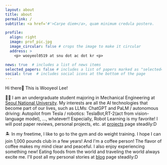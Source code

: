 ```yaml
---
layout: about
title: about
permalink: /
subtitle: <a href='#'>Carpe diem</a>, quam minimum credula postero.

profile:
  align: right
  image: prof_pic.jpg
  image_circular: false # crops the image to make it circular
  address: >
    <p> wooyeol0519 at snu dot ac dot kr <p>

news: true  # includes a list of news items
selected_papers: false # includes a list of papers marked as "selected={true}"
social: true  # includes social icons at the bottom of the page
---
```


Hi there👋 This is Wooyeol Lee!

👨‍🎓 I am an undergraduate student majoring in Mechanical Engineering at [Seoul National University](https://snu.ac.kr/). My interests are all the AI technologies that become part of our lives, such as LLMs: ChatGPT and PaLM / autonomous driving: Autopilot from Tesla / robotics: TeslaBot,RT-2(act from vision-language model), ..., whatever!! Especially, Robot Learning is my favorite! I will post paper reviews, personal projects, etc. at [projects](https://thisiswooyeol.github.io/projects) page steadily:D

🏝 In my freetime, I like to go to the gym and do weight training. I hope I can join 1,000 pounds club in a few years! And I'm a coffee person! The flavor of coffee makes my mind clear and peaceful. I also enjoy experiencing something new! Eating foods from the world and traveling the world always excite me. I'll  post all my personal stories at [blog](https://thisiswooyeol.github.io/blog/) page steadily:D
